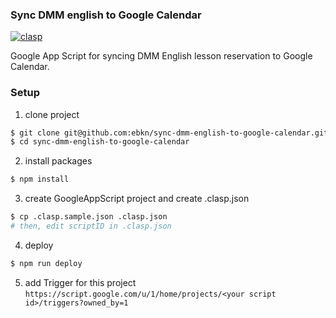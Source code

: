### Sync DMM english to Google Calendar

[![clasp](https://img.shields.io/badge/built%20with-clasp-4285f4.svg)](https://github.com/google/clasp)

Google App Script for syncing DMM English lesson reservation to Google Calendar.

### Setup
1. clone project
```sh
$ git clone git@github.com:ebkn/sync-dmm-english-to-google-calendar.git
$ cd sync-dmm-english-to-google-calendar
```

2. install packages
```sh
$ npm install
```

3. create GoogleAppScript project and create .clasp.json
```sh
$ cp .clasp.sample.json .clasp.json
# then, edit scriptID in .clasp.json
```

4. deploy
```sh
$ npm run deploy
```

5. add Trigger for this project
`https://script.google.com/u/1/home/projects/<your script id>/triggers?owned_by=1`
